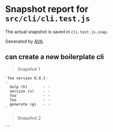 # Snapshot report for `src/cli/cli.test.js`

The actual snapshot is saved in `cli.test.js.snap`.

Generated by [AVA](https://ava.li).

## can create a new boilerplate cli

> Snapshot 1

    `foo version 0.0.1␊
    ␊
      help (h)       - ␊
      version (v)    - ␊
      foo            - ␊
      foo            - ␊
      generate (g)   - ␊
    `

> Snapshot 2

    ''
